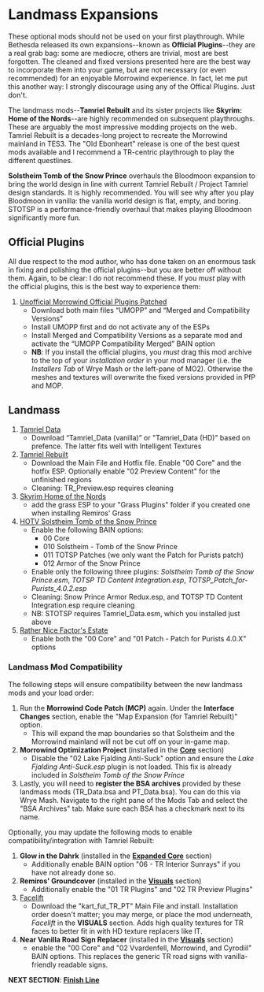# Landmass Expansions
These optional mods should not be used on your first playthrough. While Bethesda released its own expansions--known as **Official Plugins**--they are a real grab bag: some are mediocre, others are trivial, most are best forgotten. The cleaned and fixed versions presented here are the best way to incorporate them into your game, but are not necessary (or even recommended) for an enjoyable Morrowind experience. In fact, let me put this another way: I strongly discourage using any of the Offical Plugins. Just don't.

The landmass mods--**Tamriel Rebuilt** and its sister projects like **Skyrim: Home of the Nords**--are highly recommended on subsequent playthroughs. These are arguably the most impressive modding projects on the web. Tamriel Rebuilt is a decades-long project to recreate the Morrowind mainland in TES3. The "Old Ebonheart" release is one of the best quest mods available and I recommend a TR-centric playthrough to play the different questlines.

**Solstheim Tomb of the Snow Prince** overhauls the Bloodmoon expansion to bring the world design in line with current Tamriel Rebuilt / Project Tamriel design standards. It is highly recommended. You will see why after you play Bloodmoon in vanilla: the vanilla world design is flat, empty, and boring. STOTSP is a performance-friendly overhaul that makes playing Bloodmoon significantly more fun.
	
## Official Plugins
All due respect to the mod author, who has done taken on an enormous task in fixing and polishing the official plugins--but you are better off without them. Again, to be clear: I do not recommend these. If you *must* play with the official plugins, this is the best way to experience them:
1. [Unofficial Morrowind Official Plugins Patched](https://www.nexusmods.com/morrowind/mods/43931?)
	- Download both main files “UMOPP” and “Merged and Compatibility Versions”
	- Install UMOPP first and do not activate any of the ESPs
	- Install Merged and Compatibility Versions as a separate mod and activate the “UMOPP Compatibility Merged” BAIN option
	- **NB**: If you install the official plugins, you *must* drag this mod archive to the top of your *installation order* in your mod manager (i.e. the *Installers Tab* of Wrye Mash or the left-pane of MO2). Otherwise the meshes and textures will overwrite the fixed versions provided in PfP and MOP.
	
## Landmass
1. [Tamriel Data](https://www.nexusmods.com/morrowind/mods/44537?)
	- Download “Tamriel_Data (vanilla)” or "Tamriel_Data (HD)" based on prefence. The latter fits well with Intelligent Textures
1. [Tamriel Rebuilt](https://www.nexusmods.com/morrowind/mods/42145?)
	- Download the Main File and Hotfix file. Enable "00 Core" and the hotfix ESP. Optionally enable "02 Preview Content" for the unfinished regions
	- Cleaning: TR_Preview.esp requires cleaning
1. [Skyrim Home of the Nords](https://www.nexusmods.com/morrowind/mods/44921?)
	- add the grass ESP to your "Grass Plugins" folder if you created one when installing Remiros' Grass
1. [HOTV Solstheim Tomb of the Snow Prince](https://www.nexusmods.com/morrowind/mods/46810)
	- Enable the following BAIN options:
		- 00 Core
		- 010 Solstheim - Tomb of the Snow Prince
		- 011 TOTSP Patches (we only want the Patch for Purists patch)
		- 012 Armor of the Snow Prince
	- Enable only the following three plugins: *Solstheim Tomb of the Snow Prince.esm*, *TOTSP TD Content Integration.esp*, *TOTSP_Patch_for-Purists_4.0.2.esp*
	- Cleaning: Snow Prince Armor Redux.esp, and TOTSP TD Content Integration.esp require cleaning
	- NB: STOTSP requires Tamriel_Data.esm, which you installed just above
1. [Rather Nice Factor's Estate](https://www.nexusmods.com/morrowind/mods/47933?)
	- Enable both the "00 Core" and "01 Patch - Patch for Purists 4.0.X" options

### Landmass Mod Compatibility
The following steps will ensure compatibility between the new landmass mods and your load order:
1. Run the **Morrowind Code Patch (MCP)** again. Under the **Interface Changes** section, enable the "Map Expansion (for Tamriel Rebuilt)" option. 
	- This will expand the map boundaries so that Solstheim and the Morrowind mainland will not be cut off on your in-game map.
1. **Morrowind Optimization Project** (installed in the [**Core**](https://github.com/doublemoulinet/Morrowind-Modular-Mod-Guide/blob/master/CORE.md) section)
	- Disable the "02 Lake Fjalding Anti-Suck" option and ensure the *Lake Fjalding Anti-Suck.esp* plugin is not loaded. This fix is already included in *Solstheim Tomb of the Snow Prince*
1. Lastly, you will need to **register the BSA archives** provided by these landmass mods (TR_Data.bsa and PT_Data.bsa). You can do this via Wrye Mash. Navigate to the right pane of the Mods Tab and select the "BSA Archives" tab. Make sure each BSA has a checkmark next to its name.

Optionally, you may update the following mods to enable compatibility/integration with Tamriel Rebuilt:
1. **Glow in the Dahrk** (installed in the [**Expanded Core**](https://github.com/doublemoulinet/Morrowind-Modular-Mod-Guide/blob/master/EXPANDEDCORE.md) section)
	- Additionally enable BAIN option "06 - TR Interior Sunrays" if you have not already done so.
1. **Remiros' Groundcover** (installed in the [**Visuals**](https://github.com/doublemoulinet/Morrowind-Modular-Mod-Guide/blob/master/VISUALS.md) section)
	- Additionally enable the "01 TR Plugins" and "02 TR Preview Plugins"
1. [Facelift](https://www.nexusmods.com/morrowind/mods/47617?)
	- Download the "kart_fut_TR_PT" Main File and install. Installation order doesn't matter; you may merge, or place the mod underneath, *Facelift* in the **VISUALS** section. Adds high quality textures for TR faces to better fit in with HD texture replacers like IT.
1. **Near Vanilla Road Sign Replacer** (installed in the [**Visuals**](https://github.com/doublemoulinet/Morrowind-Modular-Mod-Guide/blob/master/VISUALS.md) section)
	- enable the "00 Core" and "02 Vvardenfell, Morrowind, and Cyrodiil" BAIN options. This replaces the generic TR road signs with vanilla-friendly readable signs.

**NEXT SECTION**:
[**Finish Line**](https://github.com/doublemoulinet/Morrowind-Modular-Mod-Guide/blob/master/FINISHLINE.md)